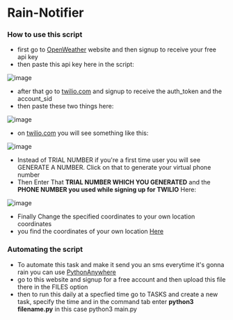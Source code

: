 # Rain-Notifier


### How to use this script

- first go to [OpenWeather](https://openweathermap.org/) website and then signup to receive your free api key
- then paste this api key here in the script: 

![image](https://user-images.githubusercontent.com/84438200/149098569-2b4c34f5-5028-4c3f-84ce-616d67cf198d.png)

- after that go to [twilio.com](https://www.twilio.com/) and signup to receive the auth_token and the account_sid
- then paste these two things here:

![image](https://user-images.githubusercontent.com/84438200/149098973-35a01828-ed86-4045-9e7b-1ec6a975b359.png)

- on [twilio.com](https://www.twilio.com/) you will see something like this:

![image](https://user-images.githubusercontent.com/84438200/149099481-7f8b87d2-59fc-4471-84ae-234fe9c64379.png)

- Instead of TRIAL NUMBER if you're a first time user you will see GENERATE A NUMBER. Click on that to generate your virtual phone number
- Then Enter That **TRIAL NUMBER WHICH YOU GENERATED** and the **PHONE NUMBER you used while signing up for TWILIO** Here:

![image](https://user-images.githubusercontent.com/84438200/149101515-3549ea7d-553c-4b71-8a0b-3f1635581817.png)

- Finally Change the specified coordinates to your own location coordinates 
- you find the coordinates of your own location [Here](https://www.latlong.net/)


### Automating the script
- To automate this task and make it send you an sms everytime it's gonna rain you can use [PythonAnywhere](https://www.pythonanywhere.com/)
- go to this website and signup for a free account and then upload this file there in the FILES option
- then to run this daily at a specfied time go to TASKS and create a new task, specify the time and in the command tab enter **python3 filename.py** in this case python3 main.py
